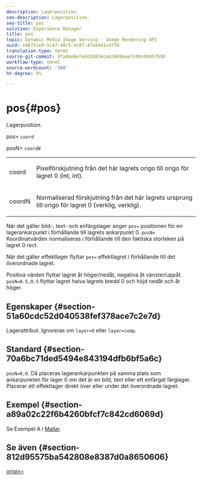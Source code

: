 ```yaml
---
description: Lagerposition.
seo-description: Lagerposition.
seo-title: pos
solution: Experience Manager
title: pos
topic: Dynamic Media Image Serving - Image Rendering API
uuid: e9872ce9-5c47-49c5-9c87-4fa8441c4770
translation-type: tm+mt
source-git-commit: 97a84e8e7edd3d834ca42069eae7c09c00d57938
workflow-type: tm+mt
source-wordcount: '160'
ht-degree: 0%

---
```



# pos{#pos}

Lagerposition.

pos= *`coord`*

posN= *`coordN`*

<table id="simpletable_754F76EE00BF4129B07502647FF172B7"> 
 <tr class="strow"> 
  <td class="stentry"> <p><span class="varname"> coord</span> </p> </td> 
  <td class="stentry"> <p>Pixelförskjutning från det här lagrets origo till origo för lagret 0 (int, int). </p></td> 
 </tr> 
 <tr class="strow"> 
  <td class="stentry"> <p><span class="varname"> coordN</span> </p></td> 
  <td class="stentry"> <p>Normaliserad förskjutning från det här lagrets ursprung till origo för lagret 0 (verklig, verklig). </p></td> 
 </tr> 
</table>

När det gäller bild-, text- och enfärgslager anger `pos=` positionen för en lagerankarpunkt i förhållande till lagrets ankarpunkt 0. `posN=` Koordinatvärden normaliseras i förhållande till den faktiska storleken på lagret 0 rect.

När det gäller effektlager flyttar `pos=` effektlagret i förhållande till det överordnade lagret.

Positiva värden flyttar lagret åt höger/nedåt, negativa åt vänster/uppåt. `posN=0.5,0.5` flyttar lagret halva lagrets bredd 0 och höjd nedåt och åt höger.

## Egenskaper {#section-51a60cdc52d040538fef378ace7c2e7d}

Lagerattribut. Ignoreras om `layer=0` eller `layer=comp`.

## Standard {#section-70a6bc71ded5494e843194dfb6bf5a6c}

`posN=0,0`. Då placeras lagerankarpunkten på samma plats som ankarpunkten för lager 0 om det är en bild, text eller ett enfärgat färglager. Placerar ett effektlager direkt över eller under det överordnade lagret.

## Exempel {#section-a89a02c22f6b4260bfcf7c842cd6069d}

Se Exempel A i [Mallar](../../../../../is-api/http-ref/image-serving-api-ref/c-http-protocol-reference/c-templates/c-templates.md#concept-3cd2d2adae0e41b2979b9640244d4d3e).

## Se även {#section-812d95575ba542808e8387d0a8650606}

[origin=](../../../../../is-api/http-ref/image-serving-api-ref/c-http-protocol-reference/c-command-reference/r-origin.md#reference-e11c7ac06e2240cc884c3fec98f05138)
